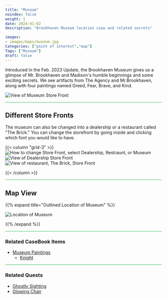 ```yaml
---
title: "Museum"
noindex: false
weight: 1
date: 2024-01-02
description: "Brookhaven Museum location view and related secrets"

images:
- images/maps/museum.jpg
Categories: ["point of interest","map"]
Tags: ["Museum"]
draft: false
--- 
```


Introduced in the Feb. 2023 Update, the Brookhaven Museum gives us a glimpse of Mr. Brookhaven and Madison's humble beginnings and some exciting secrets. We see artifacts from The Agency and Mr.Brookhaven, along with four paintings named Greed, Fear, Brave, and Kind.

![View of Museum Store Front](/images/maps/museum.jpg)

<hr style="background-color: #28b44c" size=8>

## Different Store Fronts

The museum can also be changed into a dealership or a restaurant called "The Brick." You can change the storefront by going inside and clicking which font you would like to have.

{{< column "grid-3" >}}
![How to change Store Front, select Dealership, Restraunt, or Museum](/images/maps/store-select.jpg)
![View of Dealership Store Front](/images/maps/dealership.jpg)
![View of restaurant, The Brick, Store Front](/images/maps/the-brick.jpg)


{{< /column >}}

<hr style="background-color: #28b44c" size=8>

## Map View

{{% expand title="Outlined Location of Museum" %}}

![Location of Museum](/images/maps/museum.png)

{{% /expand %}}

<hr style="background-color: #28b44c" size=8>

### Related CaseBook Items

- [Museum Paintings](/casebook/museum/)
    - [Knight](/casebook/museum/knight/)

<hr style="background-color: #28b44c" size=8>

### Related Quests

- [Ghostly Sighting](/lore/quests/ghostly_sighting/)
- [Glowing Chair](/lore/quests/glowing_chair/)
